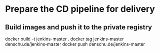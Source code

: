 # Prepare the CD pipeline for delivery

## Build images and push it to the private registry

docker build -t jenkins-master .
docker tag jenkins-master denschu.de/jenkins-master
docker push denschu.de/jenkins-master
